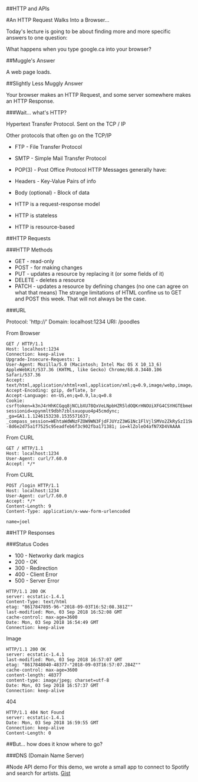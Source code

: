 ##HTTP and APIs

#An HTTP Request Walks Into a Browser...

Today's lecture is going to be about finding more and more specific answers to one question:

What happens when you type google.ca into your browser?

##Muggle's Answer

A web page loads.

##Slightly Less Muggly Answer

Your browser makes an HTTP Request, and some server somewhere makes an HTTP Response.

###Wait... what's HTTP?

Hypertext Transfer Protocol. Sent on the TCP / IP

Other protocols that often go on the TCP/IP

* FTP - File Transfer Protocol
* SMTP - Simple Mail Transfer Protocol
* POP(3) - Post Office Protocol
HTTP Messages generally have:

* Headers - Key-Value Pairs of info
* Body (optional) - Block of data
* HTTP is a request-response model
* HTTP is stateless 
* HTTP is resource-based

##HTTP Requests

###HTTP Methods

* GET - read-only
* POST - for making changes
* PUT - updates a resource by replacing it (or some fields of it)
* DELETE - deletes a resource
* PATCH - updates a resource by defining changes (no one can agree on what that means)
The strange limitations of HTML confine us to GET and POST this week. That will not always be the case.

###URL

Protocol: 'http://' Domain: localhost:1234 URI: /poodles

From Browser
```
GET / HTTP/1.1
Host: localhost:1234
Connection: keep-alive
Upgrade-Insecure-Requests: 1
User-Agent: Mozilla/5.0 (Macintosh; Intel Mac OS X 10_13_6) AppleWebKit/537.36 (KHTML, like Gecko) Chrome/68.0.3440.106 Safari/537.36
Accept: text/html,application/xhtml+xml,application/xml;q=0.9,image/webp,image/apng,*/*;q=0.8
Accept-Encoding: gzip, deflate, br
Accept-Language: en-US,en;q=0.9,la;q=0.8
Cookie: csrftoken=k3nJ4rHhKCGqq8jNCLbXU78QxVeLNpbHZR5ldOQKrHNOUiXFG4CSYHGTEbme6SeJ; sessionid=xpynmlt9dbh7zblsxuopuo4p45cmdync; _ga=GA1.1.1246153238.1535571637; _compass_session=WEhtaWdWNzFZOW9WN3FjdFJUYzZ3WG1Nc1FlVjlSMVo2ZkRySzI1SWtoMFlFbFZZNktTNHM2bUJWNHhLWmxPeWhuMks2eHBLWVFDM2NGY3cxN3MrNkYzbVpRTUh2cFZ3NDBuQ0I0c1JxTStENlVCR1RPbm8rYmxlNG9VSUJWZkIvUlFqNklCQnM5Y240VGx0aHNqeGd3d2MyWTVKVWFUTmpyNDJMdWJBRTZ1ZmQ0RUN5UUs3WW1RY3VveDlzaEpJZnNEU1BDdzdQUnAvaHpIYVBTaVVMZz09LS0wNXJaSHhZT2o3QnZVWXhKZm9ZbWd3PT0%3D--8d6e2d75a1f7525c95eadfeb6f3c902fba171381; io=klZoleO4afN7XD4VAAAA
```
From CURL
```
GET / HTTP/1.1
Host: localhost:1234
User-Agent: curl/7.60.0
Accept: */*
```
From CURL
```
POST /login HTTP/1.1
Host: localhost:1234
User-Agent: curl/7.60.0
Accept: */*
Content-Length: 9
Content-Type: application/x-www-form-urlencoded

name=joel
```
##HTTP Responses

###Status Codes

* 100 - Networky dark magics
* 200 - OK
* 300 - Redirection
* 400 - Client Error
* 500 - Server Error
```
HTTP/1.1 200 OK
server: ecstatic-1.4.1
Content-Type: text/html
etag: "8617847895-96-"2018-09-03T16:52:08.381Z""
last-modified: Mon, 03 Sep 2018 16:52:08 GMT
cache-control: max-age=3600
Date: Mon, 03 Sep 2018 16:54:49 GMT
Connection: keep-alive
```
Image
```
HTTP/1.1 200 OK
server: ecstatic-1.4.1
last-modified: Mon, 03 Sep 2018 16:57:07 GMT
etag: "8617848040-48377-"2018-09-03T16:57:07.284Z""
cache-control: max-age=3600
content-length: 48377
content-type: image/jpeg; charset=utf-8
Date: Mon, 03 Sep 2018 16:57:37 GMT
Connection: keep-alive
```
404
```
HTTP/1.1 404 Not Found
server: ecstatic-1.4.1
Date: Mon, 03 Sep 2018 16:59:55 GMT
Connection: keep-alive
Content-Length: 0
```
##But... how does it know where to go?

###DNS (Domain Name Server)

#Node API demo
For this demo, we wrote a small app to connect to Spotify and search for artists.
[Gist](https://mandrillapp.com/track/click/30244704/gist.github.com?p=eyJzIjoiajZxNmpoRGtUaExKZDhUWGt3NzV5WG92U29jIiwidiI6MSwicCI6IntcInVcIjozMDI0NDcwNCxcInZcIjoxLFwidXJsXCI6XCJodHRwczpcXFwvXFxcL2dpc3QuZ2l0aHViLmNvbVxcXC9Kb2VsQ29kZXNcXFwvMGYxZTY4ZTkzZjVhZjBhN2Q1ZWExZGFjMWZmNDc1MjlcIixcImlkXCI6XCI4MTUyMDE4YWViNWM0Y2NiODZjMzQxNDljMmFlZmIzN1wiLFwidXJsX2lkc1wiOltcIjA0OGFmMTY1ZjgzNTdmYjVmZDBhNTFhNzUyMTQwYjA3YWRmM2UyNTRcIl19In0)
